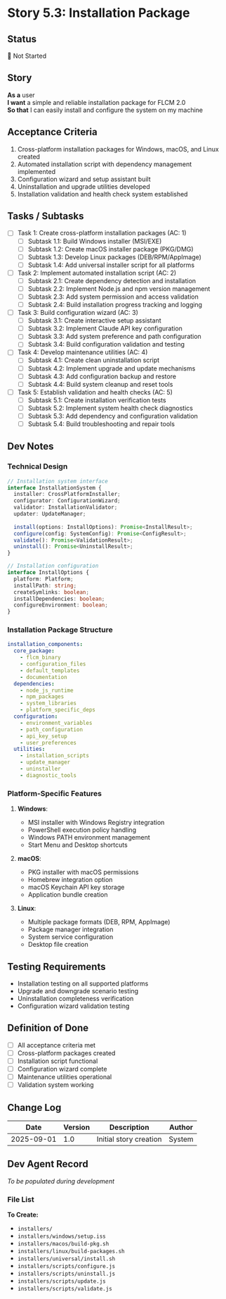# Story 5.3: Installation Package

## Status
📝 Not Started

## Story
**As a** user  
**I want** a simple and reliable installation package for FLCM 2.0  
**So that** I can easily install and configure the system on my machine

## Acceptance Criteria
1. Cross-platform installation packages for Windows, macOS, and Linux created
2. Automated installation script with dependency management implemented
3. Configuration wizard and setup assistant built
4. Uninstallation and upgrade utilities developed
5. Installation validation and health check system established

## Tasks / Subtasks
- [ ] Task 1: Create cross-platform installation packages (AC: 1)
  - [ ] Subtask 1.1: Build Windows installer (MSI/EXE)
  - [ ] Subtask 1.2: Create macOS installer package (PKG/DMG)
  - [ ] Subtask 1.3: Develop Linux packages (DEB/RPM/AppImage)
  - [ ] Subtask 1.4: Add universal installer script for all platforms

- [ ] Task 2: Implement automated installation script (AC: 2)
  - [ ] Subtask 2.1: Create dependency detection and installation
  - [ ] Subtask 2.2: Implement Node.js and npm version management
  - [ ] Subtask 2.3: Add system permission and access validation
  - [ ] Subtask 2.4: Build installation progress tracking and logging

- [ ] Task 3: Build configuration wizard (AC: 3)
  - [ ] Subtask 3.1: Create interactive setup assistant
  - [ ] Subtask 3.2: Implement Claude API key configuration
  - [ ] Subtask 3.3: Add system preference and path configuration
  - [ ] Subtask 3.4: Build configuration validation and testing

- [ ] Task 4: Develop maintenance utilities (AC: 4)
  - [ ] Subtask 4.1: Create clean uninstallation script
  - [ ] Subtask 4.2: Implement upgrade and update mechanisms
  - [ ] Subtask 4.3: Add configuration backup and restore
  - [ ] Subtask 4.4: Build system cleanup and reset tools

- [ ] Task 5: Establish validation and health checks (AC: 5)
  - [ ] Subtask 5.1: Create installation verification tests
  - [ ] Subtask 5.2: Implement system health check diagnostics
  - [ ] Subtask 5.3: Add dependency and configuration validation
  - [ ] Subtask 5.4: Build troubleshooting and repair tools

## Dev Notes

### Technical Design
```typescript
// Installation system interface
interface InstallationSystem {
  installer: CrossPlatformInstaller;
  configurator: ConfigurationWizard;
  validator: InstallationValidator;
  updater: UpdateManager;
  
  install(options: InstallOptions): Promise<InstallResult>;
  configure(config: SystemConfig): Promise<ConfigResult>;
  validate(): Promise<ValidationResult>;
  uninstall(): Promise<UninstallResult>;
}

// Installation configuration
interface InstallOptions {
  platform: Platform;
  installPath: string;
  createSymlinks: boolean;
  installDependencies: boolean;
  configureEnvironment: boolean;
}
```

### Installation Package Structure
```yaml
installation_components:
  core_package:
    - flcm_binary
    - configuration_files
    - default_templates
    - documentation
  dependencies:
    - node_js_runtime
    - npm_packages
    - system_libraries
    - platform_specific_deps
  configuration:
    - environment_variables
    - path_configuration
    - api_key_setup
    - user_preferences
  utilities:
    - installation_scripts
    - update_manager
    - uninstaller
    - diagnostic_tools
```

### Platform-Specific Features
1. **Windows**:
   - MSI installer with Windows Registry integration
   - PowerShell execution policy handling
   - Windows PATH environment management
   - Start Menu and Desktop shortcuts

2. **macOS**:
   - PKG installer with macOS permissions
   - Homebrew integration option
   - macOS Keychain API key storage
   - Application bundle creation

3. **Linux**:
   - Multiple package formats (DEB, RPM, AppImage)
   - Package manager integration
   - System service configuration
   - Desktop file creation

## Testing Requirements
- Installation testing on all supported platforms
- Upgrade and downgrade scenario testing
- Uninstallation completeness verification
- Configuration wizard validation testing

## Definition of Done
- [ ] All acceptance criteria met
- [ ] Cross-platform packages created
- [ ] Installation script functional
- [ ] Configuration wizard complete
- [ ] Maintenance utilities operational
- [ ] Validation system working

## Change Log
| Date | Version | Description | Author |
|------|---------|-------------|---------|
| 2025-09-01 | 1.0 | Initial story creation | System |

## Dev Agent Record
*To be populated during development*

### File List
**To Create:**
- `installers/`
- `installers/windows/setup.iss`
- `installers/macos/build-pkg.sh`
- `installers/linux/build-packages.sh`
- `installers/universal/install.sh`
- `installers/scripts/configure.js`
- `installers/scripts/uninstall.js`
- `installers/scripts/update.js`
- `installers/scripts/validate.js`